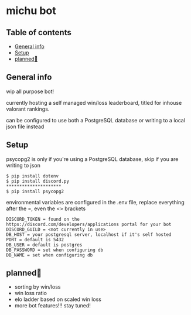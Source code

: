 # michu bot

## Table of contents
* [General info](#general-info)
* [Setup](#setup)
* [planned🚧](#planned🚧)

## General info
wip all purpose bot!

currently hosting a self managed win/loss leaderboard, titled for inhouse valorant rankings. 

can be configured to use both a PostgreSQL database or writing to a local json file instead

## Setup
psycopg2 is only if you're using a PostgreSQL database, skip if you are writing to json
```
$ pip install dotenv
$ pip install discord.py
*********************
$ pip install psycopg2
```
environmental variables are configured in the .env file,  replace everything after the =, even the <> brackets
```
DISCORD_TOKEN = found on the https://discord.com/developers/applications portal for your bot
DISCORD_GUILD = <not currently in use>
DB_HOST = your postgresql server, localhost if it's self hosted
PORT = default is 5432
DB_USER = default is postgres
DB_PASSWORD = set when configuring db
DB_NAME = set when configuring db
```

## planned🚧
- sorting by win/loss
- win loss ratio
- elo ladder based on scaled win loss
- more bot features!!!
stay tuned!
